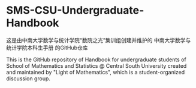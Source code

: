 # SMS-CSU-Undergraduate-Handbook

这是由中南大学数学与统计学院“数院之光”集训组创建并维护的 中南大学数学与统计学院本科生手册 的GitHub仓库

This is the GitHub repository of Handbook for undergraduate students of School of Mathematics and Statistics @ Central South University created and maintained by "Light of Mathematics", which is a student-organized discussion group. 


